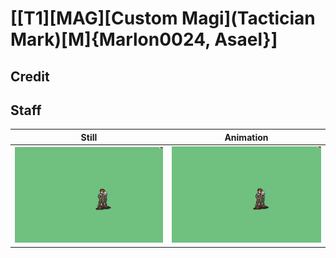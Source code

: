 # [\[T1\]\[MAG\]\[Custom Magi\]\(Tactician Mark\)\[M\]{Marlon0024, Asael}]

## Credit


	
## Staff

| Still | Animation |
| :---: | :-------: |
| ![Staff still](./Staff_000.png) | ![Staff animation](./Staff.gif) |
